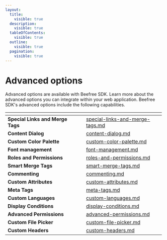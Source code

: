 ```yaml
---
layout:
  title:
    visible: true
  description:
    visible: true
  tableOfContents:
    visible: true
  outline:
    visible: true
  pagination:
    visible: true
---
```


# Advanced options

Advanced options are available with Beefree SDK. Learn more about the advanced options you can integrate within your web application. Beefree SDK's advanced options include the following capabilities.&#x20;

<table data-view="cards"><thead><tr><th></th><th></th><th></th><th data-hidden data-card-target data-type="content-ref"></th></tr></thead><tbody><tr><td><strong>Special Links and Merge Tags</strong></td><td></td><td></td><td><a href="special-links-and-merge-tags.md">special-links-and-merge-tags.md</a></td></tr><tr><td><strong>Content Dialog</strong></td><td></td><td></td><td><a href="content-dialog.md">content-dialog.md</a></td></tr><tr><td><strong>Custom Color Palette</strong></td><td></td><td></td><td><a href="custom-color-palette.md">custom-color-palette.md</a></td></tr><tr><td><strong>Font management</strong></td><td></td><td></td><td><a href="font-management.md">font-management.md</a></td></tr><tr><td><strong>Roles and Permissions</strong></td><td></td><td></td><td><a href="roles-and-permissions.md">roles-and-permissions.md</a></td></tr><tr><td><strong>Smart Merge Tags</strong></td><td></td><td></td><td><a href="smart-merge-tags.md">smart-merge-tags.md</a></td></tr><tr><td><strong>Commenting</strong></td><td></td><td></td><td><a href="commenting.md">commenting.md</a></td></tr><tr><td><strong>Custom Attributes</strong></td><td></td><td></td><td><a href="custom-attributes.md">custom-attributes.md</a></td></tr><tr><td><strong>Meta Tags</strong></td><td></td><td></td><td><a href="meta-tags.md">meta-tags.md</a></td></tr><tr><td><strong>Custom Languages</strong></td><td></td><td></td><td><a href="custom-languages.md">custom-languages.md</a></td></tr><tr><td><strong>Display Conditions</strong></td><td></td><td></td><td><a href="display-conditions.md">display-conditions.md</a></td></tr><tr><td><strong>Advanced Permissions</strong></td><td></td><td></td><td><a href="advanced-permissions.md">advanced-permissions.md</a></td></tr><tr><td><strong>Custom File Picker</strong></td><td></td><td></td><td><a href="custom-file-picker.md">custom-file-picker.md</a></td></tr><tr><td><strong>Custom Headers</strong></td><td></td><td></td><td><a href="custom-headers.md">custom-headers.md</a></td></tr></tbody></table>
